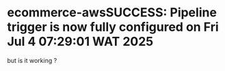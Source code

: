 # ecommerce-awsSUCCESS: Pipeline trigger is now fully configured on Fri Jul  4 07:29:01 WAT 2025
but is it working ?
